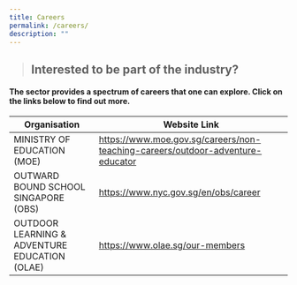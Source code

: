 ```yaml
---
title: Careers
permalink: /careers/
description: ""
---
```

> ## Interested to be part of the industry?
#### The sector provides a spectrum of careers that one can explore. Click on the links below to find out more.





| Organisation | Website Link |
| -------- | -------- |
| MINISTRY OF EDUCATION (MOE) | https://www.moe.gov.sg/careers/non-teaching-careers/outdoor-adventure-educator | 
|OUTWARD BOUND SCHOOL SINGAPORE (OBS) | https://www.nyc.gov.sg/en/obs/career |
| OUTDOOR LEARNING & ADVENTURE EDUCATION (OLAE) | https://www.olae.sg/our-members |